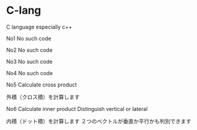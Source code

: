 # C-lang
C language especially c++

No1 
No such code

No2
No such code

No3
No such code

No4
No such code

No5
Calculate cross product

外積（クロス積）を計算します

No6
Calculate inner product
Distinguish vertical or lateral

内積（ドット積）を計算します
２つのベクトルが垂直か平行かも判別できます

